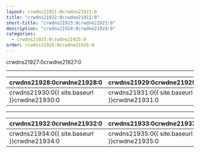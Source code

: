 ```yaml
---
layout: crwdns21921:0crwdne21921:0
title: "crwdns21922:0crwdne21922:0"
short-title: "crwdns21923:0crwdne21923:0"
description: "crwdns21924:0crwdne21924:0"
categories:
  - crwdns21925:0crwdne21925:0
order: crwdns21926:0crwdne21926:0
---
```

crwdns21927:0crwdne21927:0

<hr />

| crwdns21928:0crwdne21928:0                   | crwdns21929:0crwdne21929:0                   |
| -------------------------------------------- | -------------------------------------------- |
| crwdns21930:0{{ site.baseurl }}crwdne21930:0 | crwdns21931:0{{ site.baseurl }}crwdne21931:0 |

<hr />

| crwdns21932:0crwdne21932:0                                            | crwdns21933:0crwdne21933:0                   |
| --------------------------------------------------------------------- | -------------------------------------------- |
| crwdns21934:0{{ site.baseurl }}crwdne21934:0 &nbsp;&nbsp;&nbsp;&nbsp; | crwdns21935:0{{ site.baseurl }}crwdne21935:0 |